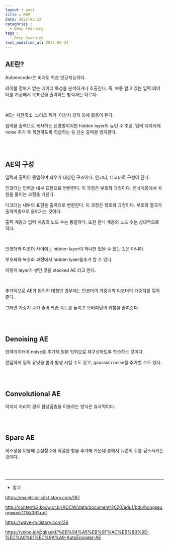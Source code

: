 ```yaml
---
layout : post
title : RBM
date: 2022-06-22
catagories : 
  - Deep learning
tags : 
  - Deep learning
last_modified_at: 2022-06-24
---
```


## AE란?
Autoencoder은 비지도 학습 인공지능이다.

레이블 정보가 없는 데이터 특성을 분석하거나 추출한다. 즉, 보통 알고 있는 입력 데이터를 가공해서 목표값을 출력하는 방식과는 다르다.

<br>

AE는 차원축소, 노이즈 제거, 이상치 감지 등에 활용이 된다.

입력을 출력으로 복사하는 신경망이지만 hidden layer의 뉴런 수 조절, 입력 데이터에 noise 추가 후 복원하도록 학습하는 등 단순 출력을 방지한다.

<br><br>

## AE의 구성
입력과 출력이 동일하며 좌우가 대칭인 구조이다. 인코더, 디코더로 구성이 된다.

인코더는 입력을 내부 표현으로 변환한다. 이 과정은 부호화 과정이다. 은닉계층에서 차원을 줄이는 과정을 거친다.

디코더는 내부의 표현을 출력으로 변환한다. 이 과정은 복호화 과정이다. 부호화 결과가 출력계층으로 들어가는 것이다.

출력 계층과 입력 계층의 노드 수는 동일하다. 또한 은닉 계층의 노드 수는 상대적으로 적다.

<br>

인코더와 디코더 사이에는 hidden layer이 하나만 있을 수 있는 것은 아니다.

부호화와 복호화 과정에서 hidden lyaer을추가 할 수 있다.

이렇게 layer가 쌓인 것을 stacked AE 라고 한다.

<br>

추가적으로 AE가 완전히 대칭인 경우에는 인코더의 가중치와 디코더의 가중치를 묶어준다.

그러면 가중치 수가 줄어 학습 속도를 높이고 오버피팅의 위험을 줄여준다.

<br><br>

## Denoising AE
입력데이터에 noise를 추가해 원본 입력으로 재구성하도록 학습하는 것이다.

랜덤하게 입력 유닛을 뽑아 발생 시킬 수도 있고, gaussian noise를 추가할 수도 있다.

<br><br>

## Convolutional AE
이미지 처리의 경우 합성곱층을 이용하는 방식은 효과적이다.

<br><br>

## Spare AE
희소성을 이용해 손실함수에 적절한 항을 추가해 가운데 층에서 뉴런의 수를 감소시키는 것이다.

<br><br>

---
- 참고

<https://excelsior-cjh.tistory.com/187>

<http://contents2.kocw.or.kr/KOCW/data/document/2020/edu1/bdu/hongseungwook1118/061.pdf>

<https://wave-m.tistory.com/26>

<https://velog.io/@qksekf/%EB%94%A5%EB%9F%AC%EB%8B%9D-%EC%A0%81%EC%9A%A9-AutoEncoder-AE>



